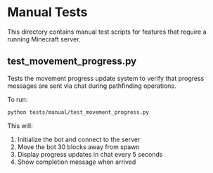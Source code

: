 # Manual Tests

This directory contains manual test scripts for features that require a running Minecraft server.

## test_movement_progress.py

Tests the movement progress update system to verify that progress messages are sent via chat during pathfinding operations.

To run:
```bash
python tests/manual/test_movement_progress.py
```

This will:
1. Initialize the bot and connect to the server
2. Move the bot 30 blocks away from spawn
3. Display progress updates in chat every 5 seconds
4. Show completion message when arrived